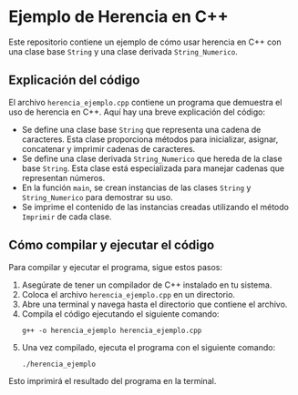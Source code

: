 # Ejemplo de Herencia en C++

Este repositorio contiene un ejemplo de cómo usar herencia en C++ con una clase base `String` y una clase derivada `String_Numerico`.

## Explicación del código

El archivo `herencia_ejemplo.cpp` contiene un programa que demuestra el uso de herencia en C++. Aquí hay una breve explicación del código:

- Se define una clase base `String` que representa una cadena de caracteres. Esta clase proporciona métodos para inicializar, asignar, concatenar y imprimir cadenas de caracteres.
- Se define una clase derivada `String_Numerico` que hereda de la clase base `String`. Esta clase está especializada para manejar cadenas que representan números.
- En la función `main`, se crean instancias de las clases `String` y `String_Numerico` para demostrar su uso.
- Se imprime el contenido de las instancias creadas utilizando el método `Imprimir` de cada clase.

## Cómo compilar y ejecutar el código

Para compilar y ejecutar el programa, sigue estos pasos:

1. Asegúrate de tener un compilador de C++ instalado en tu sistema.
2. Coloca el archivo `herencia_ejemplo.cpp` en un directorio.
3. Abre una terminal y navega hasta el directorio que contiene el archivo.
4. Compila el código ejecutando el siguiente comando:
   ```
   g++ -o herencia_ejemplo herencia_ejemplo.cpp
   ```
5. Una vez compilado, ejecuta el programa con el siguiente comando:
   ```
   ./herencia_ejemplo
   ```

Esto imprimirá el resultado del programa en la terminal.




